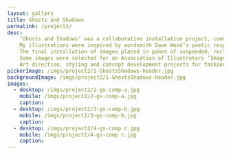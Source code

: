 ```yaml
---
layout: gallery
title: Ghosts and Shadows
permalink: /project2/
desc:
    ‘Ghosts and Shadows’ was a collaborative installation project, commissioned by The Beetroot Tree Gallery in Derbyshire.
    My illustrations were inspired by wordsmith Dave Wood’s poetic response to the gallery’s history - they were realised as a set of sequential visuals and typographic snippets that told a story.
    The final installation of images placed in panes of suspended, reclaimed window frames was shown in the actual gallery space - accompanied by readings and atmospheric audio.
    Some images were selected for an Association of Illustrators ‘Images’ book and  exhibition.
    Art direction, styling and concept development projects for fashion and photography.
pickerImage: /imgs/project2/1-GhostsShadows-header.jpg
backgroundImage: /imgs/project2/1-GhostsShadows-header.jpg
images:
  - desktop: /imgs/project2/2-gs-comp-a.jpg
    mobile: /imgs/project2/2-gs-comp-a.jpg
    caption: 
  - desktop: /imgs/project2/3-gs-comp-b.jpg
    mobile: /imgs/project2/3-gs-comp-b.jpg
    caption: 
  - desktop: /imgs/project2/4-gs-comp c.jpg
    mobile: /imgs/project2/4-gs-comp c.jpg
    caption: 
---
```


